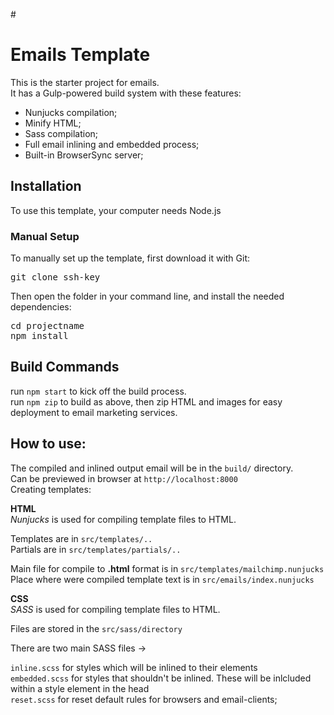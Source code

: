 #<h1>Emails Template</h1>

This is the starter project for emails. <br>
It has a Gulp-powered build system with these features:

*  Nunjucks compilation;
*  Minify HTML;
*  Sass compilation;
*  Full email inlining and embedded process;
*  Built-in BrowserSync server;


<h2>Installation</h2>
To use this template, your computer needs Node.js


<h3>Manual Setup</h3>

To manually set up the template, first download it with Git:

<pre>git clone ssh-key</pre>

Then open the folder in your command line, and install the needed dependencies:

<pre>
cd projectname
npm install
</pre>


<h2>Build Commands</h2>
run <code>npm start</code> to kick off the build process. <br>
run <code>npm zip</code> to build as above, then zip HTML and images for easy deployment to email marketing services.


<h2>How to use:</h2>


The compiled and inlined output email will be in the <code>build/</code> directory. <br> 
Can be previewed in browser at `http://localhost:8000` <br>
Creating templates:

**HTML** <br>
*Nunjucks* is used for compiling template files to HTML.

Templates are in <code>src/templates/.. </code> <br>
Partials  are in <code>src/templates/partials/.. </code> <br>

Main file for compile to **.html** format is in <code>src/templates/mailchimp.nunjucks</code> <br>
Place where were compiled template text is in <code>src/emails/index.nunjucks</code>


**CSS** <br>
*SASS* is used for compiling template files to HTML.

Files are stored in the <code>src/sass/directory</code>

There are two main SASS files ->

<code>inline.scss</code> for styles which will be inlined to their elements <br>
<code>embedded.scss</code> for styles that shouldn't be inlined. These will be inlcluded within a style element in the head <br>
<code>reset.scss</code> for reset default rules for browsers and email-clients;

